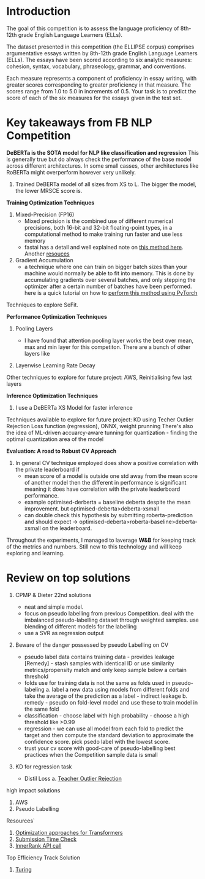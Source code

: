 
# Introduction

The goal of this competition is to assess the language proficiency of 8th-12th grade English Language Learners (ELLs). 

The dataset presented in this competition (the ELLIPSE corpus) comprises argumentative essays written by 8th-12th grade English Language Learners (ELLs). The essays have been scored according to six analytic measures: cohesion, syntax, vocabulary, phraseology, grammar, and conventions.

Each measure represents a component of proficiency in essay writing, with greater scores corresponding to greater proficiency in that measure. The scores range from 1.0 to 5.0 in increments of 0.5. Your task is to predict the score of each of the six measures for the essays given in the test set.

# Key takeaways from FB NLP Competition

**DeBERTa is the SOTA model for NLP like classification and regression**
This is generally true but do always check the performance of the base model across different architectures. In some small casses, other architectures like RoBERTa might overperform however very unlikely. 
1. Trained DeBERTa model of all sizes from XS to L. The bigger the model, the lower MRSCE score is.

**Training Optimization Techniques**
1. Mixed-Precision (FP16)
    - Mixed precision is the combined use of different numerical precisions, both 16-bit and 32-bit floating-point types, in a computational method to make training run faster and use less memory
    - fastai has a detail and well explained note on [this method here](https://docs.fast.ai/callback.fp16.html). Another [resouces](https://towardsdatascience.com/understanding-mixed-precision-training-4b246679c7c4)
2. Gradient Accumulation
    - a technique where one can train on bigger batch sizes than your machine would normally be able to fit into memory. This is done by accumulating gradients over several batches, and only stepping the optimizer after a certain number of batches have been performed. here is a quick tutorial on how to [perform this method using PyTorch](https://kozodoi.me/python/deep%20learning/pytorch/tutorial/2021/02/19/gradient-accumulation.html)

Techniques to explore SeFit.

**Performance Optimization Techniques**
1. Pooling Layers
    - I have found that attention pooling layer works the best over mean, max and min layer for this competiton. There are a bunch of other layers like 

2. Layerwise Learning Rate Decay

Other techniques to explore for future project: AWS, Reinitialising few last layers

**Inference Optimization Techniques**
1. I use a DeBERTa XS Model for faster inference

Techniques available to explore for future project: KD using Techer Outlier Rejection Loss function (regression), ONNX, weight prunning
There's also the idea of ML-driven accuarcy-aware tunning for quantization - finding the optimal quantization area of the model

**Evaluation: A road to Robust CV Approach**
1. In general CV technique employed does show a positive correlation with the private leaderboard if
    - mean score of a model is outside one std away from the mean score of another model then the different in performance is significant meaning it does have correlation with the private leaderboard performance.
    - example optimised-derberta = baseline deberta despite the mean improvement. but optimised-deberta>deberta-xsmall
    - can double check this hypothesis by submitting roberta-prediction and should expect -> optimised-deberta>roberta-baseline>deberta-xsmall on the leaderboard.

Throughout the experiments, I managed to laverage **W&B** for keeping track of the metrics and numbers. Still new to this technology and will keep exploring and learning.

# Review on top solutions
1. CPMP &  Dieter 22nd solutions
    - neat and simple model.
    - focus on pseudo labelling from previous Competition. deal with the imbalanced pseudo-labelling dataset through weighted samples. use blending of different models for the labelling
    - use a SVR as regression output

2. Beware of the danger possessed by pseudo Labelling on CV
    - pseudo label data contains training data - provides leakage [Remedy] - stash samples with identical ID or use similarity metrics/propensity match and only keep sample below a certain threshold
    - folds use for training data is not the same as folds used in pseudo-labeling
      a. label a new data using models from different folds and take the average of the prediction as a label - indirect leakage
      b. remedy - pseudo on fold-level model and use these to train model in the same fold
    - classification - choose label with high probability - choose a high threshold like >0.99
    - regression - we can use all model from each fold to predict the target and then compute the standard deviation to approximate the confidence score. pick psedo label with the lowest score.
    - trust your cv score with good-care of pseudo-labelling best practices when the Competition sample data is small

3. KD for regression task
    - Distil Loss
      a. [Teacher Outlier Rejection](https://arxiv.org/pdf/2002.12597.pdf)

high impact solutions
1. AWS
2. Pseudo Labelling


Resources`
1. [Optimization approaches for Transformers ](https://www.kaggle.com/code/vad13irt/optimization-approaches-for-transformers)
1. [Submission Time Check](https://www.kaggle.com/code/yasufuminakama/fb3-submission-time)
2. [InnerRank API call](https://www.kaggle.com/competitions/feedback-prize-english-language-learning/discussion/368175)

Top Efficiency Track Solution
1. [Turing](https://www.kaggle.com/competitions/feedback-prize-english-language-learning/discussion/369646)
